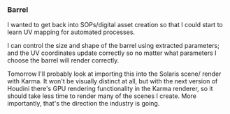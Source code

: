 ### Barrel

I wanted to get back into SOPs/digital asset creation so that I could
start to learn UV mapping for automated processes.

I can control the size and shape of the barrel using extracted parameters;
and the UV coordinates update correctly so no matter what parameters I
choose the barrel will render correctly.

Tomorrow I'll probably look at importing this into the Solaris scene/
render with Karma. It won't be visually distinct at all, but with the next
version of Houdini there's GPU rendering functionality in the Karma
renderer, so it should take less time to render many of the scenes I
create. More importantly, that's the direction the industry is going.
